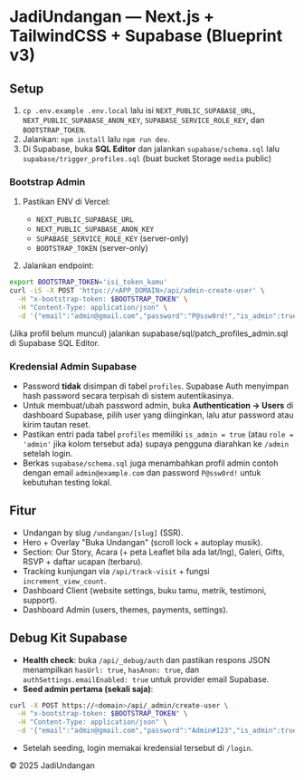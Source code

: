 # JadiUndangan — Next.js + TailwindCSS + Supabase (Blueprint v3)

## Setup
1) `cp .env.example .env.local` lalu isi `NEXT_PUBLIC_SUPABASE_URL`, `NEXT_PUBLIC_SUPABASE_ANON_KEY`, `SUPABASE_SERVICE_ROLE_KEY`, dan `BOOTSTRAP_TOKEN`.
2) Jalankan: `npm install` lalu `npm run dev`.
3) Di Supabase, buka **SQL Editor** dan jalankan `supabase/schema.sql` lalu `supabase/trigger_profiles.sql` (buat bucket Storage `media` public)

### Bootstrap Admin

1. Pastikan ENV di Vercel:
   - `NEXT_PUBLIC_SUPABASE_URL`
   - `NEXT_PUBLIC_SUPABASE_ANON_KEY`
   - `SUPABASE_SERVICE_ROLE_KEY` (server-only)
   - `BOOTSTRAP_TOKEN` (server-only)

2. Jalankan endpoint:
```bash
export BOOTSTRAP_TOKEN='isi_token_kamu'
curl -iS -X POST 'https://<APP_DOMAIN>/api/admin-create-user' \
  -H "x-bootstrap-token: $BOOTSTRAP_TOKEN" \
  -H "Content-Type: application/json" \
  -d '{"email":"admin@gmail.com","password":"P@ssw0rd!","is_admin":true}'
```

(Jika profil belum muncul) jalankan supabase/sql/patch_profiles_admin.sql di Supabase SQL Editor.


### Kredensial Admin Supabase
- Password **tidak** disimpan di tabel `profiles`. Supabase Auth menyimpan hash password secara terpisah di sistem autentikasinya.
- Untuk membuat/ubah password admin, buka **Authentication → Users** di dashboard Supabase, pilih user yang diinginkan, lalu atur password atau kirim tautan reset.
- Pastikan entri pada tabel `profiles` memiliki `is_admin = true` (atau `role = 'admin'` jika kolom tersebut ada) supaya pengguna diarahkan ke `/admin` setelah login.
- Berkas `supabase/schema.sql` juga menambahkan profil admin contoh dengan email `admin@example.com` dan password `P@ssw0rd!` untuk kebutuhan testing lokal.


## Fitur
- Undangan by slug `/undangan/[slug]` (SSR).
- Hero + Overlay "Buka Undangan" (scroll lock + autoplay musik).
- Section: Our Story, Acara (+ peta Leaflet bila ada lat/lng), Galeri, Gifts, RSVP + daftar ucapan (terbaru).
- Tracking kunjungan via `/api/track-visit` + fungsi `increment_view_count`.
- Dashboard Client (website settings, buku tamu, metrik, testimoni, support).
- Dashboard Admin (users, themes, payments, settings).

## Debug Kit Supabase
- **Health check**: buka `/api/_debug/auth` dan pastikan respons JSON menampilkan `hasUrl: true`, `hasAnon: true`, dan `authSettings.emailEnabled: true` untuk provider email Supabase.
- **Seed admin pertama (sekali saja)**:

```bash
curl -X POST https://<domain>/api/_admin/create-user \
  -H "x-bootstrap-token: $BOOTSTRAP_TOKEN" \
  -H "Content-Type: application/json" \
  -d '{"email":"admin@gmail.com","password":"Admin#123","is_admin":true}'
```

- Setelah seeding, login memakai kredensial tersebut di `/login`.


© 2025 JadiUndangan
